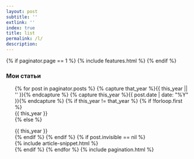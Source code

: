 ```yaml
---
layout: post
subtitle: ''
extlink: ''
index: true 
title: list
permalink: /l/
description: 
---
```

{% if paginator.page == 1 %}
  {% include features.html %}
{% endif %}

<h3 class="title" >Мои статьи</h3>

<ul class="articles-list">
  {% for post in paginator.posts %}
    {% capture that_year %}{{ this_year || '' }}{% endcapture %}
    {% capture this_year %}{{ post.date | date: "%Y" }}{% endcapture %}
    {% if this_year != that_year %}
      {% if !forloop.first %}
        <div class="articles-list__title" data-scroll-reveal="enter ease 0">{{ this_year }}</div>
      {% else %}
        </ul><ul class="articles-list__list">
          <div class="articles-list__title" data-scroll-reveal="enter ease 0">{{ this_year }}</div>
      {% endif %}
    {% endif %}
    {% if post.invisible == nil %}
      <div data-scroll-reveal="enter ease 0">
        {% include article-snippet.html %}
      </div>
    {% endif %}
  {% endfor %}
  {% include pagination.html %}
</ul>
